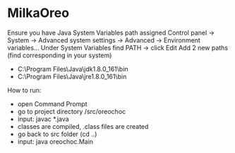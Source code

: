 # MilkaOreo


Ensure you have Java System Variables path assigned
Control panel -> System -> Advanced system settings -> Advanced -> Environment variables...
Under System Variables find PATH -> click Edit
Add 2 new paths (find corresponding in your system)
  - C:\Program Files\Java\jdk1.8.0_161\bin
  - C:\Program Files\Java\jre1.8.0_161\bin

How to run:
- open Command Prompt
- go to project directory /src/oreochoc
- input: javac *.java 
- classes are compiled, .class files are created
- go back to src folder (cd ..)
- input: java oreochoc.Main


